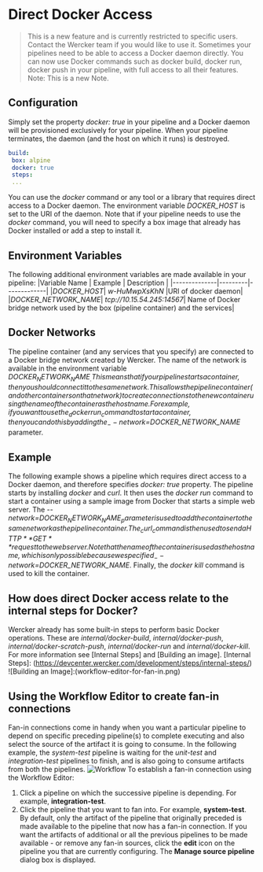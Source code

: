 # Direct Docker Access
> This is a new feature and is currently restricted to specific users. Contact the Wercker team if you would like to use it.
Sometimes your pipelines need to be able to access a Docker daemon directly. You can now use Docker commands such as docker build, docker run, docker push in your pipeline, with full access to all their features.
> Note: This is a new Note.
## Configuration
Simply set the property _docker: true_ in your pipeline and a Docker daemon will be provisioned exclusively for your pipeline. When your pipeline terminates, the daemon (and the host on which it runs) is destroyed.
``` yaml
build:  
 box: alpine  
 docker: true  
 steps:  
 ...
 ```
You can use the _docker_ command or any tool or a library that requires direct access to a Docker daemon. The environment variable _DOCKER_HOST_ is set to the URI of the daemon.
Note that if your pipeline needs to use the _docker_ command, you will need to specify a box image that already has Docker installed or add a step to install it.
## Environment Variables
The following additional environment variables are made available in your pipeline:
|Variable Name | Example | Description |
|--------------|---------|-------------|
|_DOCKER_HOST_| _w-HuMwpXsKhN_ |URI of docker daemon|
|_DOCKER_NETWORK_NAME_| _tcp://10.15.54.245:14567_| Name of Docker bridge network used by the box (pipeline container) and the services|
## Docker Networks
The pipeline container (and any services that you specify) are connected to a Docker bridge network created by Wercker. The name of the network is available in the environment variable _$DOCKER_NETWORK_NAME_.
This means that if your pipeline starts a container, then you should connect it to the same network. This allows the pipeline container (and other containers on that network) to create connections to the new container using the name of the container as the hostname.
For example, if you want to use the _docker run_ command to start a container, then you can do this by adding the _--network=$DOCKER_NETWORK_NAME_ parameter.
## Example
The following example shows a pipeline which requires direct access to a Docker daemon, and therefore specifies _docker: true_ property.
The pipeline starts by installing _docker_ and _curl_.
It then uses the _docker run_ command to start a container using a sample image from Docker that starts a simple web server. The _--network=$DOCKER_NETWORK_NAME_ parameter is used to add the container to the same network as the pipeline container.
The _curl_ command is then used to send a HTTP **GET** request to the web server. Note that the name of the container is used as the hostname, which is only possible because we specified _--network=$DOCKER_NETWORK_NAME_.
Finally, the _docker kill_ command is used to kill the container.
## How does direct Docker access relate to the internal steps for Docker?
Wercker already has some built-in steps to perform basic Docker operations. These are _internal/docker-build_, _internal/docker-push_, _internal/docker-scratch-push_, _internal/docker-run_ and _internal/docker-kill_. For more information see [Internal Steps] and [Building an image].
[Internal Steps]: (https://devcenter.wercker.com/development/steps/internal-steps/)
![Building an Image]:(workflow-editor-for-fan-in.png)
## Using the Workflow Editor to create fan-in connections
Fan-in connections come in handy when you want a particular pipeline to depend on specific preceding pipeline(s) to complete executing and also select the source of the artifact it is going to consume.
In the following example, the _system-test_ pipeline is waiting for the _unit-test_ and _integration-test_ pipelines to finish, and is also going to consume artifacts from both the pipelines. ![Workflow](https://devcenter.wercker.com/development/workflows/managing-pipeline-artifacts/workflow-editor-for-fan-in.png)
To establish a fan-in connection using the Workflow Editor:
1. Click a pipeline on which the successive pipeline is depending. For example, **integration-test**.
2. Click the pipeline that you want to fan into. For example, **system-test**.
By default, only the artifact of the pipeline that originally preceded is made available to the pipeline that now has a fan-in connection. If you want the artifacts of additional or all the previous pipelines to be made available - or remove any fan-in sources, click the **edit** icon on the pipeline you that are currently configuring. The **Manage source pipeline** dialog box is displayed.

